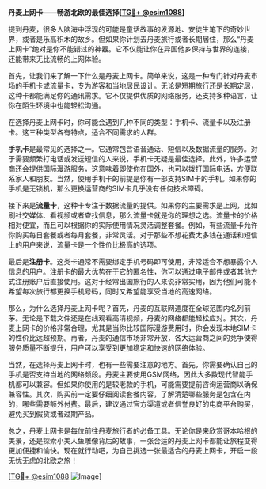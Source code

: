 **丹麦上网卡——畅游北欧的最佳选择[[TG💪+ @esim1088](https://t.me/s/esim1088)]**

提到丹麦，很多人脑海中浮现的可能是童话故事的发源地、安徒生笔下的奇妙世界，或者是乐高积木的故乡。但如果你计划去丹麦旅行或者长期居住，那么“丹麦上网卡”绝对是你不能错过的神器。它不仅能让你在异国他乡保持与世界的连接，还能带来无比流畅的上网体验。

首先，让我们来了解一下什么是丹麦上网卡。简单来说，这是一种专门针对丹麦市场的手机卡或流量卡，专为游客和当地居民设计。无论是短期旅行还是长期定居，这种卡都能满足你的通讯需求。它不仅提供优质的网络服务，还支持多种语言，让你在陌生环境中也能轻松沟通。

在选择丹麦上网卡时，你可能会遇到几种不同的类型：手机卡、流量卡以及注册卡。这三种类型各有特点，适合不同需求的人群。

**手机卡**是最常见的选择之一。它通常包含语音通话、短信以及数据流量的服务。对于需要频繁打电话或发送短信的人来说，手机卡无疑是最佳选择。此外，许多运营商还会提供国际漫游服务，这意味着即使你在国外，也可以拨打国际电话，方便联系家人和朋友。当然，使用手机卡的前提是你有一部支持SIM卡的手机。如果你的手机是无锁机，那么更换运营商的SIM卡几乎没有任何技术障碍。

接下来是**流量卡**，这种卡专注于数据流量的提供。如果你的主要需求是上网，比如刷社交媒体、看视频或者查找信息，那么流量卡就是你的理想之选。流量卡的价格相对便宜，而且可以根据你的实际使用情况灵活调整套餐。例如，有些流量卡允许你购买每日套餐或者每月套餐，非常灵活。对于那些不想花费太多钱在通话和短信上的用户来说，流量卡是一个性价比极高的选项。

最后是**注册卡**。这类卡通常不需要绑定手机号码即可使用，非常适合不想暴露个人信息的用户。注册卡的最大优势在于它的匿名性，你可以通过电子邮件或者其他方式注册账户后直接使用。这对于经常出国旅行的人来说非常实用，因为他们可能不希望每次旅行都更换手机号码，同时又希望能享受当地的高速网络。

那么，为什么选择丹麦上网卡呢？首先，丹麦的互联网速度在全球范围内名列前茅。无论是下载文件还是在线观看高清视频，丹麦的网络都能轻松应对。其次，丹麦上网卡的价格非常合理，尤其是当你比较国际漫游费用时，你会发现本地SIM卡的性价比远超预期。再者，丹麦的通信市场非常开放，各大运营商之间的竞争使得服务质量不断提升，用户可以享受到更加稳定和快速的网络体验。

当然，在选择丹麦上网卡时，也有一些需要注意的地方。首先，你需要确认自己的手机是否支持当地的网络频段。丹麦主要使用GSM网络，因此大多数现代智能手机都可以兼容。但如果你使用的是较老款的手机，可能需要提前咨询运营商以确保兼容性。其次，购买前一定要仔细阅读套餐内容，了解清楚哪些服务是包含在内的，哪些需要额外付费。最后，建议通过官方渠道或者信誉良好的电商平台购买，避免买到假货或者过期产品。

总之，丹麦上网卡是每位前往丹麦旅行者的必备工具。无论你是来欣赏哥本哈根的美景，还是探索小美人鱼雕像背后的故事，一张合适的丹麦上网卡都能让旅程变得更加便捷和愉快。现在就行动吧，为自己挑选一张最适合的丹麦上网卡，开启一段无忧无虑的北欧之旅！

[[TG💪+ @esim1088](https://t.me/s/esim1088) ![Image](https://i.postimg.cc/4NQfJmqS/Snipaste-2025-05-13-00-14-12.png)]